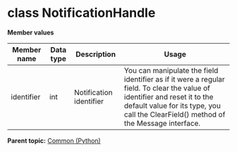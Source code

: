 # class NotificationHandle

 **Member values** 

|Member name|Data type|Description|Usage|
|-----------|---------|-----------|-----|
|identifier|int|Notification identifier|You can manipulate the field identifier as if it were a regular field. To clear the value of identifier and reset it to the default value for its type, you call the ClearField\(\) method of the Message interface.|

**Parent topic:** [Common \(Python\)](../../summary_pages/Common.md)

